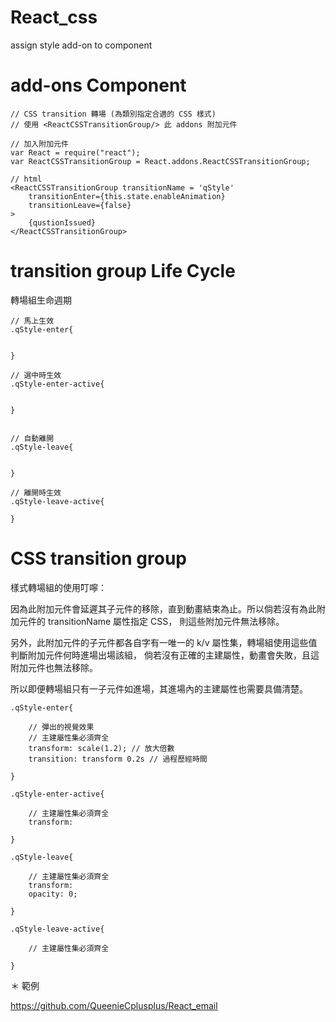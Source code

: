 # React_css
assign style add-on to component


# add-ons Component

    // CSS transition 轉場 (為類別指定合適的 CSS 樣式)
    // 使用 <ReactCSSTransitionGroup/> 此 addons 附加元件

    // 加入附加元件
    var React = require("react");
    var ReactCSSTransitionGroup = React.addons.ReactCSSTransitionGroup;

    // html 
    <ReactCSSTransitionGroup transitionName = 'qStyle'
        transitionEnter={this.state.enableAnimation}
        transitionLeave={false}
    >
        {qustionIssued}
    </ReactCSSTransitionGroup>


# transition group Life Cycle

轉場組生命週期

    // 馬上生效
    .qStyle-enter{


    }

    // 選中時生效
    .qStyle-enter-active{


    }


    // 自動離開
    .qStyle-leave{


    }

    // 離開時生效
    .qStyle-leave-active{

    }


# CSS transition group

樣式轉場組的使用叮嚀：

因為此附加元件會延遲其子元件的移除，直到動畫結束為止。所以倘若沒有為此附加元件的 transitionName 屬性指定 CSS，
則這些附加元件無法移除。

另外，此附加元件的子元件都各自字有一唯一的 k/v 屬性集，轉場組使用這些值判斷附加元件何時進場出場該組，
倘若沒有正確的主建屬性，動畫會失敗，且這附加元件也無法移除。

所以即便轉場組只有一子元件如進場，其進場內的主建屬性也需要具備清楚。


    .qStyle-enter{

        // 彈出的視覺效果
        // 主建屬性集必須齊全
        transform: scale(1.2); // 放大倍數
        transition: transform 0.2s // 過程歷經時間

    }

    .qStyle-enter-active{
        
        // 主建屬性集必須齊全
        transform:

    }

    .qStyle-leave{
    
        // 主建屬性集必須齊全
        transform:
        opacity: 0;

    }

    .qStyle-leave-active{
    
        // 主建屬性集必須齊全

    }


＊ 範例

https://github.com/QueenieCplusplus/React_email

